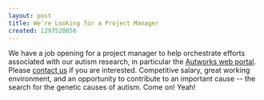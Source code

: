 ```yaml
---
layout: post
title: We're Looking for a Project Manager
created: 1297520856
---
```

We have a job opening for a project manager to help orchestrate efforts associated with our autism research, in particular the <a href="http://autworks.hms.harvard.edu/">Autworks web portal</a>. Please <a href="http://wall.hms.harvard.edu/contact">contact us</a> if you are interested. Competitive salary, great working environment, and an opportunity to contribute to an important cause -- the search for the genetic causes of autism. Come on! Yeah!
